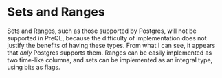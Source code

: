 # Sets and Ranges

Sets and Ranges, such as those supported by Postgres, will not be supported
in PreQL, because the difficulty of implementation does not justify the
benefits of having these types. From what I can see, it appears that _only_
Postgres supports them. Ranges can be easily implemented as two time-like
columns, and sets can be implemented as an integral type, using bits as flags.